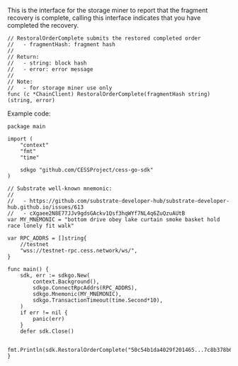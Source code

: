 This is the interface for the storage miner to report that the fragment recovery is complete, calling this interface indicates that you have completed the recovery.

```golang
// RestoralOrderComplete submits the restored completed order
//   - fragmentHash: fragment hash
//
// Return:
//   - string: block hash
//   - error: error message
//
// Note:
//   - for storage miner use only
func (c *ChainClient) RestoralOrderComplete(fragmentHash string) (string, error)
```

Example code:
```golang
package main

import (
    "context"
    "fmt"
    "time"

    sdkgo "github.com/CESSProject/cess-go-sdk"
)

// Substrate well-known mnemonic:
//
//   - https://github.com/substrate-developer-hub/substrate-developer-hub.github.io/issues/613
//   - cXgaee2N8E77JJv9gdsGAckv1Qsf3hqWYf7NL4q6ZuQzuAUtB
var MY_MNEMONIC = "bottom drive obey lake curtain smoke basket hold race lonely fit walk"

var RPC_ADDRS = []string{
    //testnet
    "wss://testnet-rpc.cess.network/ws/",
}

func main() {
    sdk, err := sdkgo.New(
        context.Background(),
        sdkgo.ConnectRpcAddrs(RPC_ADDRS),
        sdkgo.Mnemonic(MY_MNEMONIC),
        sdkgo.TransactionTimeout(time.Second*10),
    )
    if err != nil {
        panic(err)
    }
    defer sdk.Close()

    fmt.Println(sdk.RestoralOrderComplete("50c54b1da4029f201465...7c8b378b6daecc0b674"))
}
```